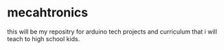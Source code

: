 # mecahtronics
this will be my repositry for arduino tech projects and curriculum that i will teach to high school kids.
